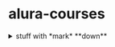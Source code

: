 # alura-courses


<details>
  <summary>stuff with *mark* **down**</summary>
  <p>
<!-- the above p cannot start right at the beginning of the line and is mandatory for everything else to work -->
##*formatted* **heading** with [a](link)
```java
code block
```

  <details>
    <summary><small>nested</small> stuff</summary><p>
<!-- alternative placement of p shown above -->

* list
* with

 1. nested
 1. items

    ```java
    // including code
    ```
 1. blocks

  </p></details>
</p></details>
